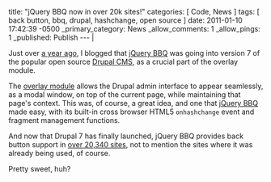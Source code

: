 title: "jQuery BBQ now in over 20k sites!"
categories: [ Code, News ]
tags: [ back button, bbq, drupal, hashchange, open source ]
date: 2011-01-10 17:42:39 -0500
_primary_category: News
_allow_comments: 1
_allow_pings: 1
_published: Publish
--- |

Just over [a year ago](http://benalman.com/news/2009/12/jquery-bbq-in-drupal-7/), I blogged that [jQuery BBQ][bbq] was going into version 7 of the popular open source [Drupal CMS](http://drupal.org/), as a crucial part of the overlay module.

The [overlay module](http://drupal.org/handbook/modules/overlay) allows the Drupal admin interface to appear seamlessly, as a modal window, on top of the current page, while maintaining that page's context. This was, of course, a great idea, and one that [jQuery BBQ][bbq] made easy, with its built-in cross browser HTML5 `onhashchange` event and fragment management functions.

And now that Drupal 7 has finally launched, jQuery BBQ provides back button support in [over 20,340 sites](http://drupal.org/project/usage/drupal), not to mention the sites where it was already being used, of course.

Pretty sweet, huh?

[bbq]: http://benalman.com/projects/jquery-bbq-plugin/
